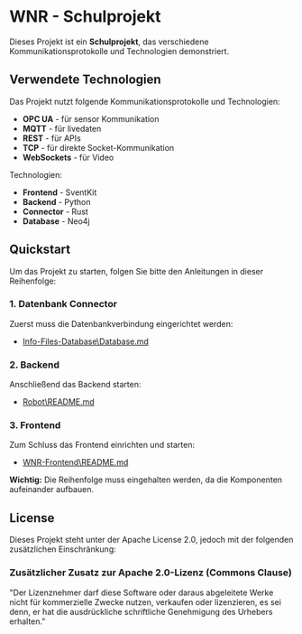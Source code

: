 # WNR - Schulprojekt

Dieses Projekt ist ein **Schulprojekt**, das verschiedene Kommunikationsprotokolle und Technologien demonstriert.

## Verwendete Technologien

Das Projekt nutzt folgende Kommunikationsprotokolle und Technologien:
- **OPC UA** - für sensor Kommunikation
- **MQTT** - für livedaten
- **REST** - für APIs
- **TCP** - für direkte Socket-Kommunikation
- **WebSockets** - für Video

Technologien:
- **Frontend** - SventKit
- **Backend** - Python
- **Connector** - Rust
- **Database** - Neo4j


## Quickstart

Um das Projekt zu starten, folgen Sie bitte den Anleitungen in dieser Reihenfolge:

### 1. Datenbank Connector
Zuerst muss die Datenbankverbindung eingerichtet werden:
- [Info-Files-Database\Database.md](Info-Files-Database/Database.md)

### 2. Backend
Anschließend das Backend starten:
- [Robot\README.md](Robot/README.md)

### 3. Frontend
Zum Schluss das Frontend einrichten und starten:
- [WNR-Frontend\README.md](WNR-Frontend/README.md)

**Wichtig:** Die Reihenfolge muss eingehalten werden, da die Komponenten aufeinander aufbauen.

## License
Dieses Projekt steht unter der Apache License 2.0, jedoch mit der folgenden zusätzlichen Einschränkung:

### Zusätzlicher Zusatz zur Apache 2.0-Lizenz (Commons Clause)
"Der Lizenznehmer darf diese Software oder daraus abgeleitete Werke nicht für kommerzielle Zwecke nutzen, verkaufen oder lizenzieren, es sei denn, er hat die ausdrückliche schriftliche Genehmigung des Urhebers erhalten."